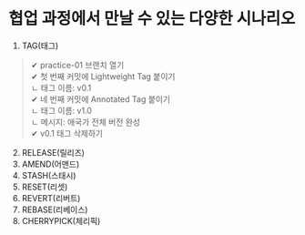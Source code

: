 # 협업 과정에서 만날 수 있는 다양한 시나리오

1. TAG(태그)

> ✔ practice-01 브랜치 열기  
> ✔ 첫 번째 커밋에 Lightweight Tag 붙이기  
>  ㄴ 태그 이름: v0.1  
> ✔ 네 번째 커밋에 Annotated Tag 붙이기  
>  ㄴ 태그 이름: v1.0  
>  ㄴ 메시지: 애국가 전체 버전 완성  
> ✔ v0.1 태그 삭제하기  

2. RELEASE(릴리즈)
3. AMEND(어맨드)
4. STASH(스태시)
5. RESET(리셋)
6. REVERT(리버트)
7. REBASE(리베이스)
8. CHERRYPICK(체리픽)